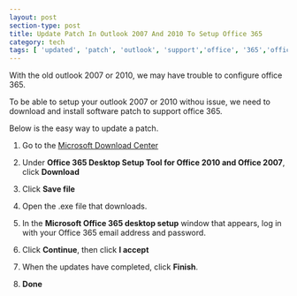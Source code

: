 ```yaml
---
layout: post
section-type: post
title: Update Patch In Outlook 2007 And 2010 To Setup Office 365
category: tech
tags: [ 'updated', 'patch', 'outlook', 'support','office', '365','office365' ]
---
```


With the old outlook 2007 or 2010, we may have trouble to configure office 365.

To be able to setup your outlook 2007 or 2010 withou issue, we need to download and install software patch to support office 365.

Below is the easy way to update a patch.

1. Go to the <a href="https://www.microsoft.com/en-us/download/details.aspx?id=50360">Microsoft Download Center</a>

2. Under <strong>Office 365 Desktop Setup Tool for Office 2010 and Office 2007</strong>, click <strong>Download</strong>

3. Click <strong>Save file</strong>

4. Open the .exe file that downloads.

5. In the <strong>Microsoft Office 365 desktop setup</strong> window that appears, log in with your Office 365 email address and password.

6. Click <strong>Continue</strong>, then click <strong>I accept</strong>

7. When the updates have completed, click <strong>Finish</strong>.

8. <strong>Done</strong>
